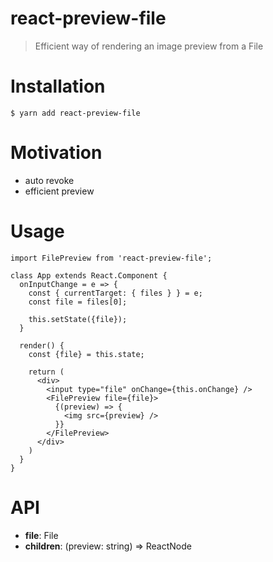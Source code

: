 # react-preview-file
> Efficient way of rendering an image preview from a File

# Installation

```
$ yarn add react-preview-file
```

# Motivation
- auto revoke
- efficient preview

# Usage

```
import FilePreview from 'react-preview-file';

class App extends React.Component {
  onInputChange = e => {
    const { currentTarget: { files } } = e;
    const file = files[0];

    this.setState({file});
  }

  render() {
    const {file} = this.state;

    return (
      <div>
        <input type="file" onChange={this.onChange} />
        <FilePreview file={file}>
          {(preview) => {
            <img src={preview} />
          }}
        </FilePreview>
      </div>
    )
  }
}

```

# API

* **file**: File
* **children**: (preview: string) => ReactNode

